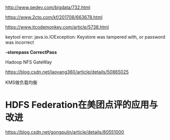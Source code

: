 <http://www.qedev.com/bigdata/732.html>



<https://www.2cto.com/kf/201708/663678.html>



<https://www.itcodemonkey.com/article/5738.html>



keytool error: java.io.IOException: Keystore was tampered with, or password was incorrect

**-storepass CorrectPass**

Hadoop NFS GateWay



<https://blog.csdn.net/laoyang360/article/details/50865025>





KMS做负载均衡





# HDFS Federation在美团点评的应用与改进



<https://blog.csdn.net/gongpulin/article/details/80551000>